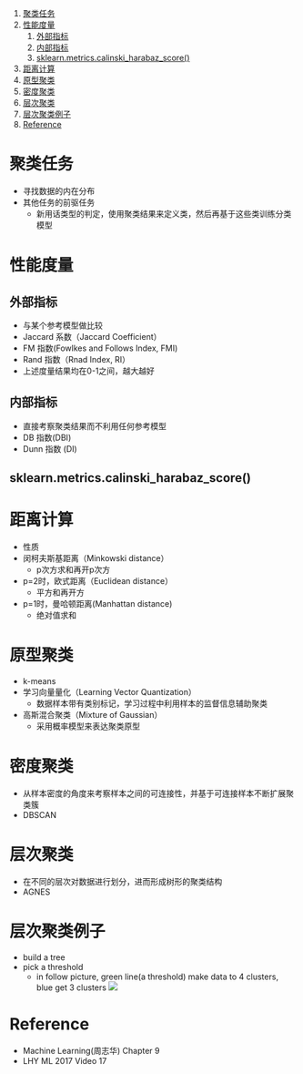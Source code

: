 
<!-- TOC -->

1. [聚类任务](#聚类任务)
2. [性能度量](#性能度量)
    1. [外部指标](#外部指标)
    2. [内部指标](#内部指标)
    3. [sklearn.metrics.calinski_harabaz_score()](#sklearnmetricscalinski_harabaz_score)
3. [距离计算](#距离计算)
4. [原型聚类](#原型聚类)
5. [密度聚类](#密度聚类)
6. [层次聚类](#层次聚类)
7. [层次聚类例子](#层次聚类例子)
8. [Reference](#reference)

<!-- /TOC -->



# 聚类任务
+ 寻找数据的内在分布
+ 其他任务的前驱任务
	+ 新用话类型的判定，使用聚类结果来定义类，然后再基于这些类训练分类模型

# 性能度量
## 外部指标
+ 与某个参考模型做比较
+ Jaccard 系数（Jaccard Coefficient）
+ FM 指数(Fowlkes and Follows Index, FMI)
+ Rand 指数（Rnad Index, RI）
+ 上述度量结果均在0-1之间，越大越好
## 内部指标
+ 直接考察聚类结果而不利用任何参考模型
+ DB 指数(DBI)
+ Dunn 指数 (DI)

## sklearn.metrics.calinski_harabaz_score()

# 距离计算
+ 性质
+ 闵柯夫斯基距离（Minkowski distance）
	+ p次方求和再开p次方
+ p=2时，欧式距离（Euclidean distance）
	+ 平方和再开方
+ p=1时，曼哈顿距离(Manhattan distance)
	+ 绝对值求和

# 原型聚类
+ k-means
+ 学习向量量化（Learning Vector Quantization）
	+ 数据样本带有类别标记，学习过程中利用样本的监督信息辅助聚类
+ 高斯混合聚类（Mixture of Gaussian）
	+ 采用概率模型来表达聚类原型

# 密度聚类
+ 从样本密度的角度来考察样本之间的可连接性，并基于可连接样本不断扩展聚类簇
+ DBSCAN

# 层次聚类
+ 在不同的层次对数据进行划分，进而形成树形的聚类结构
+ AGNES

# 层次聚类例子
+ build a tree
+ pick a threshold
	+ in follow picture, green line(a threshold) make data to 4 clusters, blue get 3 clusters
![](https://github.com/Apollo2Mars/Knowledge/blob/master/Pictures/HAC1.png)


# Reference
+ Machine Learning(周志华) Chapter 9
+ LHY ML 2017 Video 17